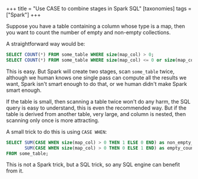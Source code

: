 +++
title = "Use CASE to combine stages in Spark SQL"
[taxonomies]
tags = ["Spark"]
+++

Suppose you have a table containing a column whose type is a map, then you want to count the number of empty and non-empty collections. 

A straightforward way would be:
```SQL
SELECT COUNT(*) FROM some_table WHERE size(map_col) > 0;
SELECT COUNT(*) FROM some_table WHERE size(map_col) <= 0 or size(map_col) IS NULL;
```
This is easy. But Spark will create two stages, scan `some_table` twice, although we human knows one single pass can compute all the results we want, Spark isn't smart enough to do that, or we human didn't make Spark smart enough.

If the table is small, then scanning a table twice won't do any harm, the SQL query is easy to understand, this is even the recommended way. But if the table is derived from another table, very large, and column is nested, then scanning only once is more attracting.

A small trick to do this is using `CASE WHEN`:
```SQL
SELECT SUM(CASE WHEN size(map_col) > 0 THEN 1 ELSE 0 END) as non_empty_count, 
       SUM(CASE WHEN size(map_col) > 0 THEN 0 ELSE 1 END) as empty_count 
FROM some_table;
```

This is not a Spark trick, but a SQL trick, so any SQL engine can benefit from it.
